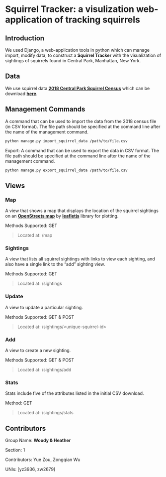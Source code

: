 # Squirrel Tracker: a visulization web-application of tracking squirrels

## Introduction
We used Django, a web-application tools in python which can manage import, modify data, to construct a **Squirrel Tracker** with the  visualization of sightings of squirrels found in Central Park, Manhattan, New York.

## Data
We use squirrel data [**2018 Central Park Squirrel Census**](https://data.cityofnewyork.us/Environment/2018-Central-Park-Squirrel-Census-Squirrel-Data/vfnx-vebw) which can be download [**here**](https://data.cityofnewyork.us/api/views/vfnx-vebw/rows.csv).

## Management Commands
A command that can be used to import the data from the 2018 census file (in CSV format). The file path should be specified at the command line after the name of the management command.
```sh
python manage.py import_squirrel_data /path/to/file.csv
```

Export: A command that can be used to export the data in CSV format. The file path should be specified at the command line after the name of the management command.

```sh
python manage.py export_squirrel_data /path/to/file.csv
```

## Views

### Map
A view that shows a map that displays the location of the squirrel sightings on an [**OpenStreets map**](https://www.openstreetmap.org/about/) by [**leafletjs**](https://leafletjs.com/) library for plotting.

Methods Supported: GET
>Located at: /map

### Sightings
A view that lists all squirrel sightings with links to view each sighting, and also have a single link to the “add” sighting view.

Methods Supported: GET
>Located at: /sightings

### Update
A view to update a particular sighting.

Methods Supported: GET & POST
> Located at: /sightings/<<unique-squirrel-id>unique-squirrel-id>

### Add
A view to create a new sighting.

Methods Supported: GET & POST
> Located at: /sightings/add

### Stats
Stats include five of the attributes listed in the initial CSV download. 

Method: GET
>Located at: /sightings/stats

## Contributors

Group Name: **Woody & Heather**

Section: 1

Contributors: Yue Zou, Zongqian Wu

UNIs: [yz3936, zw2679]
